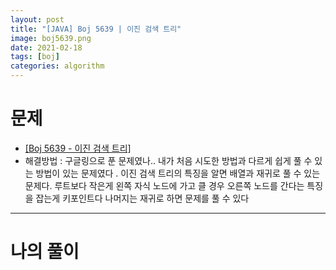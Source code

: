 ```yaml
---
layout: post
title: "[JAVA] Boj 5639 | 이진 검색 트리"
image: boj5639.png
date: 2021-02-18
tags: [boj]
categories: algorithm
---
```


# 문제
- <a href="https://www.acmicpc.net/problem/5639" target="_black" >[Boj 5639 - 이진 검색 트리]</a>
- 해결방법 : 구글링으로 푼 문제였나.. 내가 처음 시도한 방법과 다르게 쉽게 풀 수 있는 방법이 있는 문제였다 . 이진 검색 트리의 특징을 알면 배열과 재귀로 풀 수 있는 문제다. 루트보다 작은게 왼쪽 자식 노드에 가고 클 경우 오른쪽 노드를 간다는 특징을 잡는게 키포인트다 나머지는 재귀로 하면 문제를 풀 수 있다

- - -

# 나의 풀이

<script src="https://gist.github.com/Jisu-Shin/177c9ba0a787f9ee1370f5955fc94d57.js"></script>